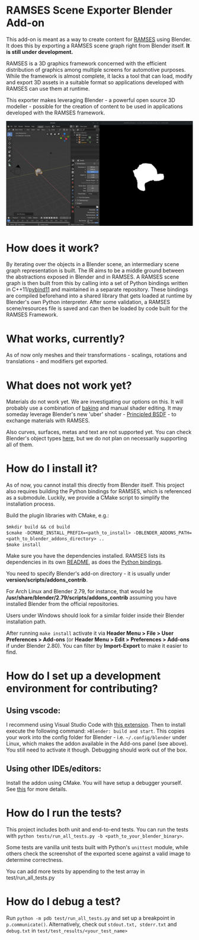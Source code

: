 RAMSES Scene Exporter Blender Add-on
====================================

This add-on is meant as a way to create content for [RAMSES](https://github.com/GENIVI/ramses) using Blender. It does this by exporting a RAMSES scene graph right from Blender itself. **It is still under development.**

RAMSES is a 3D graphics framework concerned with the efficient distribution of graphics among multiple screens for automotive purposes. While the framework is almost complete, it lacks a tool that can load, modify and export 3D assets in a suitable format so applications developed with RAMSES can use them at runtime.

This exporter makes leveraging Blender - a powerful open source 3D modeller - possible for the creation of content to be used in applications developed with the RAMSES framework.

![Here is how it looks currently](DemoScreenshot.png?raw=true "Here is how it looks like currently")

How does it work?
====================
By iterating over the objects in a Blender scene, an intermediary scene graph representation is built. The IR aims to be a middle ground between the abstractions exposed in Blender and in RAMSES. A RAMSES scene graph is then built from this by calling into a set of Python bindings written in C++11/[pybind11](https://github.com/pybind/pybind11) and maintained in a separate repository. These bindings are compiled beforehand into a shared library that gets loaded at runtime by Blender's own Python interpreter. After some validation, a RAMSES scene/resources file is saved and can then be loaded by code built for the RAMSES Framework.

What works, currently?
====================
As of now only meshes and their transformations - scalings, rotations and translations - and modifiers get exported.

What does not work yet?
====================
Materials do not work yet. We are investigating our options on this. It will probably use a combination of [baking](https://docs.blender.org/manual/en/latest/render/blender_render/bake.html) and manual shader editing. It may someday leverage Blender's new 'uber' shader - [Principled BSDF](https://docs.blender.org/manual/en/latest/render/cycles/nodes/types/shaders/principled.html) - to exchange materials with RAMSES.

Also curves, surfaces, metas and text are not supported yet. You can check Blender's object types [here](https://docs.blender.org/manual/en/latest/editors/3dview/object/types.html), but we do not plan on necessarily supporting all of them.

How do I install it?
====================
As of now, you cannot install this directly from Blender itself. This project also requires building the Python bindings for RAMSES, which is referenced as a submodule. Luckily, we provide a CMake script to simplify the installation process.


Build the plugin libraries with CMake, e.g.:
```
$mkdir build && cd build
$cmake -DCMAKE_INSTALL_PREFIX=<path_to_install> -DBLENDER_ADDONS_PATH=<path_to_blender_addons_directory> ..
$make install
```
Make sure you have the dependencies installed. RAMSES lists its dependencies in its own [README](https://github.com/GENIVI/ramses/blob/master/README.md), as does the [Python bindings](https://github.com/GENIVI/ramses-python/).

You need to specify Blender's add-on directory - it is usually under **version/scripts/addons_contrib**.

For Arch Linux and Blender 2.79, for instance, that would be **/usr/share/blender/2.79/scripts/addons_contrib** assuming you have installed Blender from the official repositories.

Users under Windows should look for a similar folder inside their Blender installation path.

After running ```make install``` activate it via **Header Menu > File > User Preferences > Add-ons** (or **Header Menu > Edit > Preferences > Add-ons** if under Blender 2.80). You can filter by **Import-Export** to make it easier to find.


How do I set up a development environment for contributing?
===========================================================

Using vscode:
------------

I recommend using Visual Studio Code with [this extension](https://marketplace.visualstudio.com/items?itemName=JacquesLucke.blender-development). Then to install execute the following command: ```>Blender: build and start```. This copies your work into the config folder for Blender - i.e. ```~/.config/blender``` under Linux, which makes the addon available in the Add-ons panel (see above). You still need to activate it though. Debugging should work out of the box.

Using other IDEs/editors:
-------------------------
Install the addon using CMake. You will have setup a debugger yourself. See [this](https://code.blender.org/2015/10/debugging-python-code-with-pycharm/) for more details.

How do I run the tests?
=======================
This project includes both unit and end-to-end tests. You can run the tests with ```python tests/run_all_tests.py -b <path_to_your_blender_binary>```.

Some tests are vanilla unit tests built with Python's ```unittest``` module, while others check the screenshot of the exported scene against a valid image to determine correctness.

You can add more tests by appending to the test array in test/run_all_tests.py

How do I debug a test?
======================
Run ```python -m pdb test/run_all_tests.py``` and set up a breakpoint in ```p.communicate()```. Alternatively, check out ```stdout.txt, stderr.txt``` and ```debug.txt``` in ```test/test_results/<your_test_name>```
